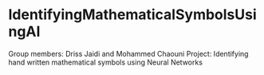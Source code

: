 # IdentifyingMathematicalSymbolsUsingAI

Group members: Driss Jaidi and Mohammed Chaouni
Project: Identifying hand written mathematical symbols using Neural Networks

